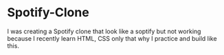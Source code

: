 # Spotify-Clone
I was creating a Spotify clone that look like a soptify but not working because I recently learn HTML, CSS only that why I practice and build like this.
